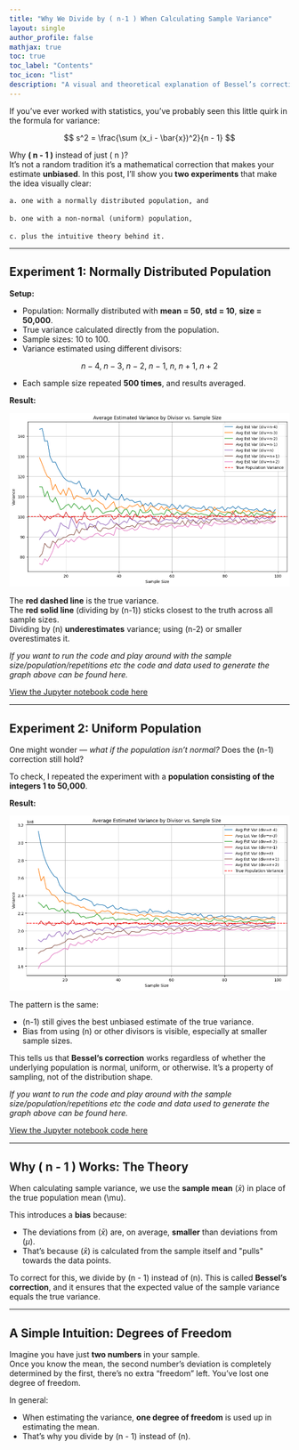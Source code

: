 ```yaml
---
title: "Why We Divide by ( n-1 ) When Calculating Sample Variance"
layout: single
author_profile: false
mathjax: true
toc: true
toc_label: "Contents"
toc_icon: "list"
description: "A visual and theoretical explanation of Bessel’s correction with simulations on normal and uniform populations."
---
```


If you’ve ever worked with statistics, you’ve probably seen this little quirk in the formula for variance:

$$
s^2 = \frac{\sum (x_i - \bar{x})^2}{n - 1}
$$

Why **\( n - 1 \)** instead of just \( n \)?  
It’s not a random tradition it’s a mathematical correction that makes your estimate **unbiased**. In this post, I’ll show you **two experiments** that make the idea visually clear:

    a. one with a normally distributed population, and 
    
    b. one with a non-normal (uniform) population,
    
    c. plus the intuitive theory behind it.

---

## Experiment 1: Normally Distributed Population

**Setup:**
- Population: Normally distributed with **mean = 50**, **std = 10**, **size = 50,000**.
- True variance calculated directly from the population.
- Sample sizes: 10 to 100.
- Variance estimated using different divisors:

$$
n-4,\; n-3,\; n-2,\; n-1,\; n,\; n+1,\; n+2
$$

- Each sample size repeated **500 times**, and results averaged.

**Result:**

![Variance Estimator Simulation - Normal Distribution](/assets/images/variance_normal.png)

The **red dashed line** is the true variance.  
The **red solid line** (dividing by \(n-1\)) sticks closest to the truth across all sample sizes.  
Dividing by \(n\) **underestimates** variance; using \(n-2\) or smaller overestimates it.

*If you want to run the code and play around with the sample size/population/repetitions etc the code and data used to generate the graph above can be found here.*

[View the Jupyter notebook code here](https://github.com/aritrade1709/bessels_correction_simulation/bessels_correction_simulation.ipynb)

---

## Experiment 2: Uniform Population

One might wonder — *what if the population isn’t normal?* Does the \(n-1\) correction still hold?

To check, I repeated the experiment with a **population consisting of the integers 1 to 50,000**.

**Result:**

![Variance Estimator Simulation - Uniform Distribution](/assets/images/variance_uniform.png)

The pattern is the same:
- \(n-1\) still gives the best unbiased estimate of the true variance.
- Bias from using \(n\) or other divisors is visible, especially at smaller sample sizes.

This tells us that **Bessel’s correction** works regardless of whether the underlying population is normal, uniform, or otherwise. It’s a property of sampling, not of the distribution shape.

*If you want to run the code and play around with the sample size/population/repetitions etc the code and data used to generate the graph above can be found here.*

[View the Jupyter notebook code here](https://github.com/aritrade1709/bessels_correction_simulation/bessels_correction_simulation.ipynb)


---

## Why \( n - 1 \) Works: The Theory

When calculating sample variance, we use the **sample mean** \($\bar{x}$) in place of the true population mean \(\mu\).

This introduces a **bias** because:
- The deviations from \($\bar{x}$) are, on average, **smaller** than deviations from \($\mu$).
- That’s because \($\bar{x}$) is calculated from the sample itself and "pulls" towards the data points.

To correct for this, we divide by \(n - 1\) instead of \(n\). This is called **Bessel’s correction**, and it ensures that the expected value of the sample variance equals the true variance.

---

## A Simple Intuition: Degrees of Freedom

Imagine you have just **two numbers** in your sample.  
Once you know the mean, the second number’s deviation is completely determined by the first, there’s no extra “freedom” left. You’ve lost one degree of freedom.

In general:
- When estimating the variance, **one degree of freedom** is used up in estimating the mean.
- That’s why you divide by \(n - 1\) instead of \(n\).
